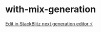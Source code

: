 # with-mix-generation

[Edit in StackBlitz next generation editor ⚡️](https://stackblitz.com/~/github.com/karansingh87/with-mix-generation)